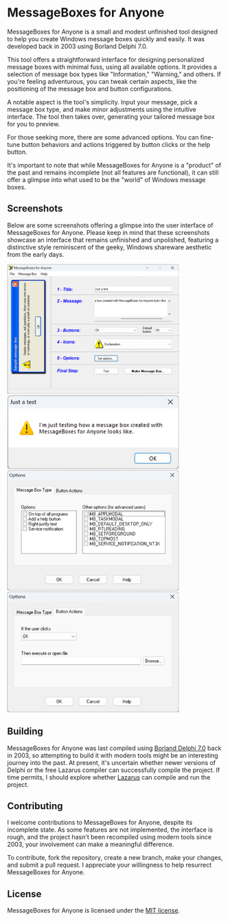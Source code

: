 # MessageBoxes for Anyone

MessageBoxes for Anyone is a small and modest unfinished tool designed to help you create Windows message boxes quickly and easily. It was developed back in 2003 using Borland Delphi 7.0.

This tool offers a straightforward interface for designing personalized message boxes with minimal fuss, using all available options. It provides a selection of message box types like "Information," "Warning," and others. If you're feeling adventurous, you can tweak certain aspects, like the positioning of the message box and button configurations.

A notable aspect is the tool's simplicity. Input your message, pick a message box type, and make minor adjustments using the intuitive interface. The tool then takes over, generating your tailored message box for you to preview.

For those seeking more, there are some advanced options. You can fine-tune button behaviors and actions triggered by button clicks or the help button.

It's important to note that while MessageBoxes for Anyone is a "product" of the past and remains incomplete (not all features are functional), it can still offer a glimpse into what used to be the "world" of Windows message boxes.

## Screenshots

Below are some screenshots offering a glimpse into the user interface of MessageBoxes for Anyone. Please keep in mind that these screenshots showcase an interface that remains unfinished and unpolished, featuring a distinctive style reminiscent of the geeky, Windows shareware aesthetic from the early days.

<p>
  <img width="400" src="repo-assets/screenshots/messageboxes-for-anyone-screenshot.png" alt="MessageBoxes for Anyone screenshot">
  <img width="400" src="repo-assets/screenshots/messageboxes-for-anyone-test-screenshot.png" alt="Testing a message box with MessageBoxes for Anyone">
  <img width="400" src="repo-assets/screenshots/messageboxes-for-anyone-options-screenshot.png" alt="MessageBoxes for Anyone Options dialog box - Message Box Type">
  <img width="400" src="repo-assets/screenshots/messageboxes-for-anyone-options-2-screenshot.png" alt="MessageBoxes for Anyone Options dialog box - Button Actions">
</p>

## Building

MessageBoxes for Anyone was last compiled using [Borland Delphi 7.0](https://en.wikipedia.org/wiki/History_of_Delphi_(software)) back in 2003, so attempting to build it with modern tools might be an interesting journey into the past. At present, it's uncertain whether newer versions of Delphi or the free Lazarus compiler can successfully compile the project. If time permits, I should explore whether [Lazarus](https://www.lazarus-ide.org/) can compile and run the project.

## Contributing

I welcome contributions to MessageBoxes for Anyone, despite its incomplete state. As some features are not implemented, the interface is rough, and the project hasn't been recompiled using modern tools since 2003, your involvement can make a meaningful difference.

To contribute, fork the repository, create a new branch, make your changes, and submit a pull request. I appreciate your willingness to help resurrect MessageBoxes for Anyone.

## License

MessageBoxes for Anyone is licensed under the [MIT license](LICENSE).
